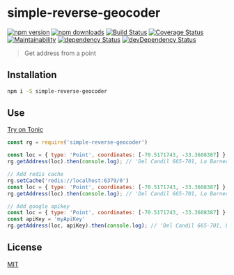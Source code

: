 # simple-reverse-geocoder

[![npm version](https://img.shields.io/npm/v/simple-reverse-geocoder.svg?style=flat-square)](https://www.npmjs.com/package/simple-reverse-geocoder)
[![npm downloads](https://img.shields.io/npm/dm/simple-reverse-geocoder.svg?style=flat-square)](https://www.npmjs.com/package/simple-reverse-geocoder)
[![Build Status](https://img.shields.io/travis/lgaticaq/simple-reverse-geocoder.svg?style=flat-square)](https://travis-ci.org/lgaticaq/simple-reverse-geocoder)
[![Coverage Status](https://img.shields.io/coveralls/lgaticaq/simple-reverse-geocoder/master.svg?style=flat-square)](https://coveralls.io/github/lgaticaq/simple-reverse-geocoder?branch=master)
[![Maintainability](https://api.codeclimate.com/v1/badges/e70514e8e89c182b301d/maintainability)](https://codeclimate.com/github/lgaticaq/simple-reverse-geocoder/maintainability)
[![dependency Status](https://img.shields.io/david/lgaticaq/simple-reverse-geocoder.svg?style=flat-square)](https://david-dm.org/lgaticaq/simple-reverse-geocoder#info=dependencies)
[![devDependency Status](https://img.shields.io/david/dev/lgaticaq/simple-reverse-geocoder.svg?style=flat-square)](https://david-dm.org/lgaticaq/simple-reverse-geocoder#info=devDependencies)

> Get address from a point

## Installation

```bash
npm i -S simple-reverse-geocoder
```

## Use

[Try on Tonic](https://tonicdev.com/npm/simple-reverse-geocoder)
```js
const rg = require('simple-reverse-geocoder')

const loc = { type: 'Point', coordinates: [-70.5171743, -33.3608387] }
rg.getAddress(loc).then(console.log); // 'Del Candil 665-701, Lo Barnechea'

// Add redis cache
rg.setCache('redis://localhost:6379/0')
const loc = { type: 'Point', coordinates: [-70.5171743, -33.3608387] }
rg.getAddress(loc).then(console.log); // 'Del Candil 665-701, Lo Barnechea'

// Add google apikey
const loc = { type: 'Point', coordinates: [-70.5171743, -33.3608387] }
const apiKey = 'myApiKey'
rg.getAddress(loc, apiKey).then(console.log); // 'Del Candil 665-701, Lo Barnechea'
```

## License

[MIT](https://tldrlegal.com/license/mit-license)
